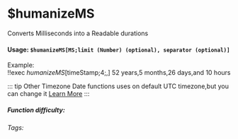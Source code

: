 # $humanizeMS
Converts Milliseconds into a Readable durations

#### Usage: `$humanizeMS[MS;limit (Number) (optional), separator (optional)]`
Example:
<br/>
<discord-messages>
	<discord-message :bot="false" role-color="#ffcc9a" author="Member">
		!!exec $humanizeMS[$timeStamp;4;,]
	</discord-message>
	<discord-message :bot="true" role-color="#0099ff" author="Custom Command" avatar="https://media.discordapp.net/avatars/725721249652670555/781224f90c3b841ba5b40678e032f74a.webp">
		52 years,5 months,26 days,and 10 hours
	</discord-message>
</discord-messages>

::: tip Other Timezone
Date functions uses on default UTC timezone,but you can change it [Learn More](./timezone.md)
:::

##### Function difficulty: <Badge type="tip" text="Easy" vertical="middle" /> 
###### Tags: <Badge type="tip" text="humanizeMS" vertical="middle" /> 